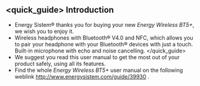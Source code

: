 ## <quick_guide> Introduction

* Energy Sistem® thanks you for buying your new *Energy Wireless BT5+*, we wish you to enjoy it.
* Wireless headphones with Bluetooth® V4.0 and NFC, which allows you to pair your headphone with your Bluetooth® devices with just a touch. Built-in microphone with echo and noise cancelling.
</quick_guide>
* We suggest you read this user manual to get the most out of your product safely, using all its features.
* <unique>Find the whole *Energy Wireless BT5+* user manual on the following weblink http://www.energysistem.com/guide/39930 </unique>. 
